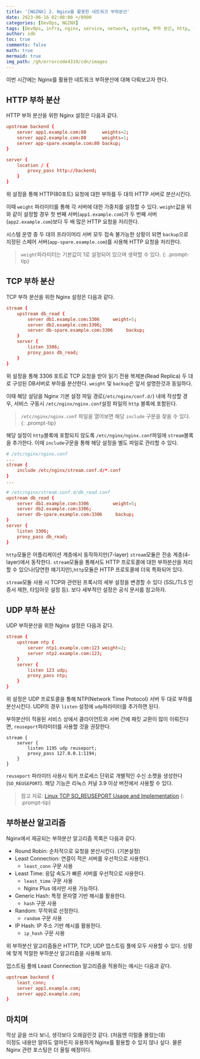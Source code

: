 ```yaml
---
title: '[NGINX] 2. Nginx를 활용한 네트워크 부하분산'
date: 2023-06-16 02:00:00 +/0900
categories: [DevOps, NGINX]
tags: [DevOps, infra, nginx, service, network, system, 부하 분산, http, tcp/ip]
author: sdk
toc: true
comments: false 
math: true 
mermaid: true 
img_path: /gh/errorcode4319/cdn/images
---
```


이번 시간에는 Nginx를 활용한 네트워크 부하분산에 대해 다뤄보고자 한다. 

## HTTP 부하 분산
HTTP 부하 분산을 위한 Nginx 설정은 다음과 같다. 
``` conf
upstream backend {
    server app1.example.com:80      weights=2;
    server app2.example.com:80      weights=1;
    server app-spare.example.com:80 backup;
}

server {
    location / {
        proxy_pass http://backend;
    }
}
```
위 설정을 통해 HTTP(80포트) 요청에 대한 부하를 두 대의 HTTP 서버로 분산시킨다. 

이때 `weight` 파라미터를 통해 각 서버에 대한 가중치를 설정할 수 있다.
`weight`값을 위와 같이 설정할 경우 첫 번째 서버(`app1.example.com`)가 두 번째 서버(`app2.example.com`)보다 두 배 많은 HTTP 요청을 저리한다.

시스템 운영 중 두 대의 프라이머리 서버 모두 접속 불가능한 상황이 되면 `backup`으로 지정된 스페어 서버(`app-spare.example.com`)를 사용해 HTTP 요청을 처리한다. 

> `weight`파라미터는 기본값이 1로 설정되어 있으며 생략할 수 있다.
{: .prompt-tip}

## TCP 부하 분산 
TCP 부하 분산을 위한 Nginx 설정은 다음과 같다. 
``` conf
stream {
    upstream db_read {
        server db1.example.com:3306     weight=5;
        server db2.example.com:3306;
        server db-spare.example.com:3306     backup;
    }
    server {
        listen 3306;
        proxy_pass db_read;
    }
}
```
위 설정을 통해 3306 포트로 TCP 요청을 받아 읽기 전용 복제본(Read Replica)
두 대로 구성된 DB서버로 부하를 분산한다. `weight` 및 `backup`은 앞서 설명한것과 동일하다.

이때 해당 설덩을 Nginx 기본 설정 파일 경로(`/etc/nginx/conf.d/`) 내에 작성할 경우, 
서비스 구동시 `/etc/nginx/nginx.conf`설정 파일의 `http` 블록에 포함된다. 
> `/etc/nginx/nginx.conf` 파일을 열어보면 해당 `include` 구문을 찾을 수 있다. 
{: .prompt-tip} 

해당 설정이 `http`블록에 포함되지 않도록 `/etc/nginx/nginx.conf`파일에 `stream`블록을 추가한다. 이때 `include`구문을 통해 해당 설정을 별도 파일로 관리할 수 있다.

``` conf
# /etc/nginx/nginx.conf 
...
stream {
    include /etc/nginx/stream.conf.d/*.conf
}
...
```
``` conf
# /etc/nginx/stream.conf.d/db_read.conf
upstream db_read {
    server db1.example.com:3306         weight=5;
    server db2.example.com:3306;
    server db-spare.example.com:3306     backup;
}
server {
    listen 3306;
    proxy_pass db_read;
}
```

`http`모듈은 어플리케이션 계층에서 동작하지만(7-layer) `stream`모듈은 전송 계층(4-layer)에서 동작한다. `stream`모듈을 통해서도 HTTP 프로토콜에 대한 부하분산을 처리할 수 있으나(당연한 얘기지만),`http`모듈은 HTTP 프로토콜에 더욱 특화되어 있다. 

`stream`모듈 사용 시 TCP와 관련된 프록시의 세부 설정을 변경할 수 있다 (SSL/TLS 인증서 제한, 타임아웃 설정 등). 보다 세부적인 설정은 공식 문서를 참고하자. 

## UDP 부하 분산
UDP 부하분산을 위한 Nginx 설정은 다음과 같다. 
``` conf
stream {
    upstream ntp {
        server ntp1.example.com:123 weight=2;
        server ntp2.example.com:123;
    }
    server {
        listen 123 udp;
        proxy_pass ntp;
    }
}
```
위 설정은 UDP 프로토콜을 통해 NTP(Network Time Protocol) 서버 두 대로 부하를 분산시킨다.
UDP의 경우 `listen` 설정에 `udp`파라미터를 추가하면 된다.

부하분산이 적용된 서비스 상에서 클라이언트와 서버 간에 패킷 교환이 많이 이뤄진다면, `reuseport`파라미터를 사용할 것을 권장한다. 
```
stream {
    server {
        listen 1195 udp reuseport;
        proxy_pass 127.0.0.1:1194;
    }
}
```
`reuseport` 파라미터 사용시 워커 프로세스 단위로 개별적인 수신 소켓을 생성한다(`SO_REUSEPORT`). 
해당 기능은 리눅스 커널 3.9 이상 버전에서 사용할 수 있다.
> 참고 자료: [Linux TCP SO_REUSEPORT Usage and Implementation](https://blog.flipkart.tech/linux-tcp-so-reuseport-usage-and-implementation-6bfbf642885a)
{: .prompt-tip}

## 부하분산 알고리즘 
Nginx에서 제공되는 부하분산 알고리즘 목록은 다음과 같다.
- Round Robin: 순차적으로 요청을 분산시킨다. (기본설정)
- Least Connection: 연결이 적은 서버를 우선적으로 사용한다.
    - `least_conn` 구문 사용
- Least Time: 응답 속도가 빠른 서버를 우선적으로 사용한다.
    - `least_time` 구문 사용 
    - Nginx Plus 에서만 사용 가능하다.
- Generic Hash: 특정 문자열 기반 해시를 활용한다.
    - `hash` 구문 사용 
- Random: 무작위로 선정한다.
    - `random` 구문 사용 
- IP Hash: IP 주소 기반 해시를 활용한다.
    - `ip_hash` 구문 사용

위 부하분산 알고리즘들은 HTTP, TCP, UDP 업스트림 풀에 모두 사용할 수 있다.
상황에 맞게 적절한 부하분산 알고리즘을 사용해 보자.

업스트림 풀에 Least Connection 알고리즘을 적용하는 예시는 다음과 같다.

``` conf
upstream backend {
    least_conn;
    server app1.example.com;
    server app2.example.com;
}
```

## 마치며
막상 글을 쓰다 보니, 생각보다 오래걸린것 같다. (처음엔 이럴줄 몰랐는데)   
이정도 내용만 알아도 얼마든지 유용하게 Nginx를 활용할 수 있지 않나 싶다.
물론 Nginx 관련 포스팅은 더 올릴 예정이다.   